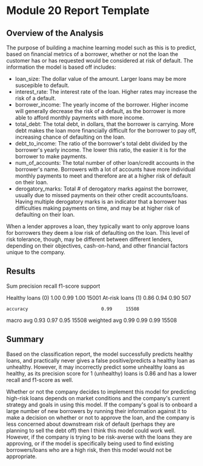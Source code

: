 # Module 20 Report Template

## Overview of the Analysis

The purpose of building a machine learning model such as this is to predict, based on financial metrics of a borrower, whether or not the loan the customer has or has requested would be considered at risk of default. The information the model is based off includes: 

- loan_size: The dollar value of the  amount. Larger loans may be more suscepible to default.
- interest_rate: The interest rate of the loan. Higher rates may increase the risk of a default.
- borrower_income: The yearly income of the borrower. Higher income will generally decrease the risk of a default, as the borrower is more able to afford monthly payments with more income.
- total_debt: The total debt, in dollars, that the borrower is carrying. More debt makes the loan more financially difficult for the borrower to pay off, increasing chance of defaulting on the loan.
- debt_to_income: The ratio of the borrower's total debt divided by the borrower's yearly income. The lower this ratio, the easier it is for the borrower to make payments.
- num_of_accounts: The total number of other loan/credit accounts in the borrower's name. Borrowers with a lot of accounts have more individual monthly payments to meet and therefore are at a higher risk of default on their loan.
- derogatory_marks: Total # of derogatory marks against the borrower, usually due to missed payments on their other credit accounts/loans. Having multiple derogatory marks is an indicator that a borrower has difficulties making payments on time, and may be at higher risk of defaulting on their loan. 

When a lender approves a loan, they typically want to only approve loans for borrowers they deem a low risk of defaulting on the loan. This level of risk tolerance, though, may be different between different lenders, depending on their objectives, cash-on-hand, and other financial factors unique to the company. 

## Results

Sum              precision    recall  f1-score   support

Healthy loans (0)  1.00      0.99      1.00     15001
At-risk loans (1)  0.86      0.94      0.90       507

    accuracy                           0.99     15508
   macro avg       0.93      0.97      0.95     15508
weighted avg       0.99      0.99      0.99     15508

## Summary

Based on the classification report, the model successfully predicts healthy loans, and practically never gives a false positive/predicts a healthy loan as unhealthy. However, it may incorrectly predict some unhealthy loans as healthy, as its precision score for 1 (unhealthy) loans is 0.86 and has a lower recall and f1-score as well.

Whether or not the company decides to implement this model for predicting high-risk loans depends on market conditions and the company's current strategy and goals in using this model. If the company's goal is to onboard a large number of new borrowers by running their information against it to make a decision on whether or not to approve the loan, and the company is less concerned about downstream risk of default (perhaps they are planning to sell the debt off) then I think this model could work well. However, if the company is trying to be risk-averse with the loans they are approving, or if the model is specifically being used to find existing borrowers/loans who are a high risk, then this model would not be appropriate.